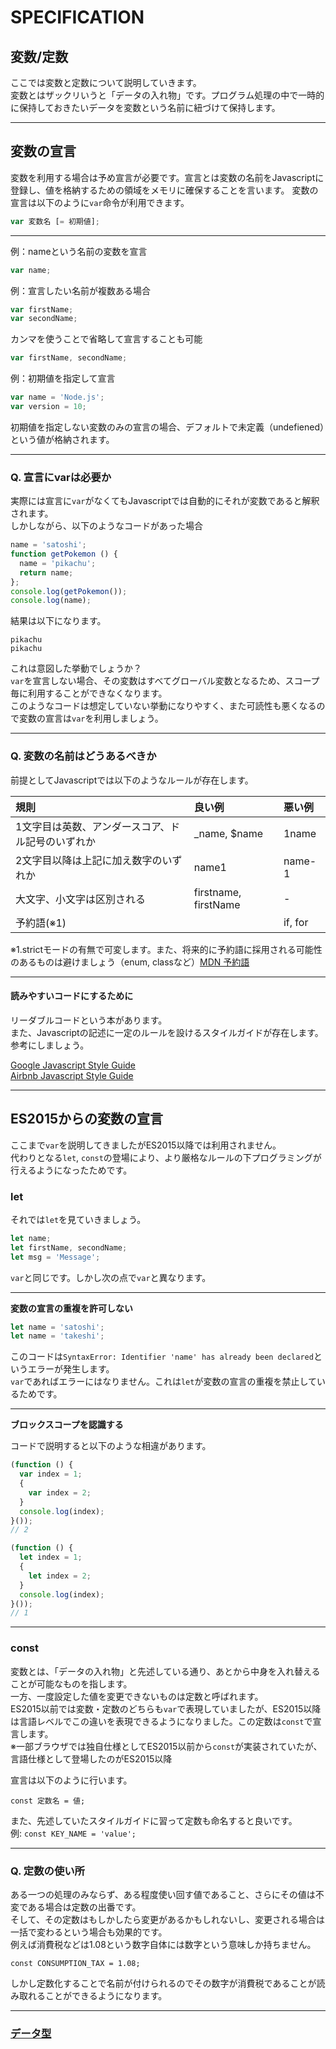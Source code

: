 # SPECIFICATION

## 変数/定数
ここでは変数と定数について説明していきます。<br>
変数とはザックリいうと「データの入れ物」です。プログラム処理の中で一時的に保持しておきたいデータを変数という名前に紐づけて保持します。

---

## 変数の宣言

変数を利用する場合は予め宣言が必要です。宣言とは変数の名前をJavascriptに登録し、値を格納するための領域をメモリに確保することを言います。
変数の宣言は以下のように`var`命令が利用できます。

```js
var 変数名 [= 初期値];
```

---

例：nameという名前の変数を宣言
```js
var name;
```

例：宣言したい名前が複数ある場合
```js
var firstName;
var secondName;
```

カンマを使うことで省略して宣言することも可能
```js
var firstName, secondName;
```

例：初期値を指定して宣言
```js
var name = 'Node.js';
var version = 10;
```

初期値を指定しない変数のみの宣言の場合、デフォルトで未定義（undefiened）という値が格納されます。

---

### Q. 宣言にvarは必要か

実際には宣言に`var`がなくてもJavascriptでは自動的にそれが変数であると解釈されます。<br>
しかしながら、以下のようなコードがあった場合

```js
name = 'satoshi';
function getPokemon () {
  name = 'pikachu';
  return name;
};
console.log(getPokemon());
console.log(name);
```
結果は以下になります。
```
pikachu
pikachu
```
これは意図した挙動でしょうか？<br>
`var`を宣言しない場合、その変数はすべてグローバル変数となるため、スコープ毎に利用することができなくなります。<br>
このようなコードは想定していない挙動になりやすく、また可読性も悪くなるので変数の宣言は`var`を利用しましょう。

---

### Q. 変数の名前はどうあるべきか
前提としてJavascriptでは以下のようなルールが存在します。

|規則|良い例|悪い例|
|:----|:----|:----|
|1文字目は英数、アンダースコア、ドル記号のいずれか|_name, $name|1name|
|2文字目以降は上記に加え数字のいずれか|name1|name-1|
|大文字、小文字は区別される|firstname, firstName|-|
|予約語(※1)||if, for|

※1.strictモードの有無で可変します。また、将来的に予約語に採用される可能性のあるものは避けましょう（enum, classなど）[MDN 予約語](https://developer.mozilla.org/ja/docs/Web/JavaScript/Reference/Reserved_Words)

---

#### 読みやすいコードにするために
リーダブルコードという本があります。<br>
また、Javascriptの記述に一定のルールを設けるスタイルガイドが存在します。<br>
参考にしましょう。

[Google Javascript Style Guide](https://google.github.io/styleguide/javascriptguide.xml)<br>
[Airbnb Javascript Style Guide](https://github.com/airbnb/javascript)

---

## ES2015からの変数の宣言

ここまで`var`を説明してきましたがES2015以降では利用されません。<br>
代わりとなる`let`, `const`の登場により、より厳格なルールの下プログラミングが行えるようになったためです。

### let
それでは`let`を見ていきましょう。<br>
```js
let name;
let firstName, secondName;
let msg = 'Message';
```
`var`と同じです。しかし次の点で`var`と異なります。

---

**変数の宣言の重複を許可しない**
```js
let name = 'satoshi';
let name = 'takeshi';
```
このコードは`SyntaxError: Identifier 'name' has already been declared`というエラーが発生します。<br>
`var`であればエラーにはなりません。これは`let`が変数の宣言の重複を禁止しているためです。

---

**ブロックスコープを認識する**

コードで説明すると以下のような相違があります。
```js
(function () {
  var index = 1;
  {
    var index = 2;
  }
  console.log(index);
}());
// 2
```

```js
(function () {
  let index = 1;
  {
    let index = 2;
  }
  console.log(index);
}());
// 1
```

---

### const

変数とは、「データの入れ物」と先述している通り、あとから中身を入れ替えることが可能なものを指します。<br>
一方、一度設定した値を変更できないものは定数と呼ばれます。<br>
ES2015以前では変数・定数のどちらも`var`で表現していましたが、ES2015以降は言語レベルでこの違いを表現できるようになりました。この定数は`const`で宣言します。<br>
※一部ブラウザでは独自仕様としてES2015以前から`const`が実装されていたが、言語仕様として登場したのがES2015以降

宣言は以下のように行います。
```
const 定数名 = 値;
```

また、先述していたスタイルガイドに習って定数も命名すると良いです。<br>
例: `const KEY_NAME = 'value';`

---

### Q. 定数の使い所

ある一つの処理のみならず、ある程度使い回す値であること、さらにその値は不変である場合は定数の出番です。<br>
そして、その定数はもしかしたら変更があるかもしれないし、変更される場合は一括で変わるという場合も効果的です。<br>
例えば消費税などは1.08という数字自体には数字という意味しか持ちません。

```
const CONSUMPTION_TAX = 1.08;
```

しかし定数化することで名前が付けられるのでその数字が消費税であることが読み取れることができるようになります。

---

### [データ型](?md=/docs/03-SPECIFICATION-02)

